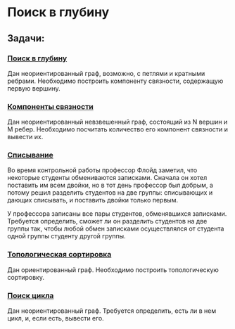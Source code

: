 # Поиск в глубину

## Задачи:

### [Поиск в глубину](https://github.com/LostImagin4tion/Yandex_AlgorithmTraining/blob/master/src/main/kotlin/dfs/DFS.kt)

Дан неориентированный граф, возможно, с петлями и кратными ребрами. Необходимо построить компоненту связности, содержащую первую вершину.

### [Компоненты связности](https://github.com/LostImagin4tion/Yandex_AlgorithmTraining/blob/master/src/main/kotlin/dfs/ConnectivityComponents.kt)

Дан неориентированный невзвешенный граф, состоящий из N вершин и M ребер. Необходимо посчитать количество его компонент связности и вывести их.

### [Списывание](https://github.com/LostImagin4tion/Yandex_AlgorithmTraining/blob/master/src/main/kotlin/dfs/Cheating.kt)

Во время контрольной работы профессор Флойд заметил, что некоторые студенты обмениваются записками. Сначала он хотел поставить им всем двойки, но в тот день профессор был добрым, а потому решил разделить студентов на две группы: списывающих и дающих списывать, и поставить двойки только первым.

У профессора записаны все пары студентов, обменявшихся записками. Требуется определить, сможет ли он разделить студентов на две группы так, чтобы любой обмен записками осуществлялся от студента одной группы студенту другой группы.

### [Топологическая сортировка](https://github.com/LostImagin4tion/Yandex_AlgorithmTraining/blob/master/src/main/kotlin/dfs/TopologicalSorting.kt)

Дан ориентированный граф. Необходимо построить топологическую сортировку.

### [Поиск цикла](https://github.com/LostImagin4tion/Yandex_AlgorithmTraining/blob/master/src/main/kotlin/dfs/FindCycle.kt)

Дан неориентированный граф. Требуется определить, есть ли в нем цикл, и, если есть, вывести его.
